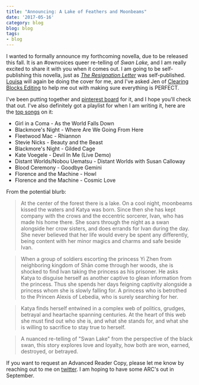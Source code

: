 ```yaml
---
title: "Announcing: A Lake of Feathers and Moonbeams"
date: '2017-05-16'
category: blog
blog: blog
tags:
- blog
---
```



I wanted to formally announce my forthcoming novella, due to be released this fall. It is an #ownvoices queer re-telling of *Swan Lake,* and I am really excited to share it with you when it comes out. I am going to be self-publishing this novella, just as *[The Resignation Letter](https://www.amazon.com/dp/B01MS9NU7F)* was self-published. [Louisa](http://www.juneberrydesign.com/) will again be doing the cover for me, and I've asked Jen of [Clearing Blocks Editing](http://www.clearingblocksediting.com/) to help me out with making sure everything is PERFECT.

I've been putting together and [pinterest board](https://www.pinterest.com/daxaeterna/a-lake-of-feathers-and-moonlight/) for it, and I hope you'll check that out. I've also definitely got a playlist for when I am writing it, here are the [top songs](https://play.google.com/music/playlist/AMaBXynmGGrclnddDFOND_5TPoYX5hx48SwXvW60gMuRVsEokrWeAkWfnFkzGrJ11XMDbIPk2LbhD65yEFC23oZ4hJrxlkuZ8Q%3D%3D) on it:

 - Girl in a Coma - As the World Falls Down  
 - Blackmore's Night - Where Are We Going From Here  
 - Fleetwood Mac - Rhiannon  
 - Stevie Nicks - Beauty and the Beast  
 - Blackmore's Night - Gilded Cage  
 - Kate Voegele - Devil In Me (Live Demo)  
 - Distant Worlds/Nobou Uematsu - Distant Worlds with Susan Calloway  
 - Blood Ceremony - Goodbye Gemini  
 - Florence and the Machine - Howl  
 - Florence and the Machine - Cosmic Love  

From the potential blurb:

> At the center of the forest there is a lake. On a cool night, moonbeams kissed the waters and Katya was born. Since then she has kept company with the crows and the eccentric sorcerer, Ivan, who has made his home there. She soars through the night as a swan alongside her crow sisters, and does errands for Ivan during the day. She never believed that her life would every be spent any differently, being content with her minor magics and charms and safe beside Ivan. 
     
> When a group of soldiers escorting the princess Yi Zhen from neighboring kingdom of Shān come through her woods, she is shocked to find Ivan taking the princess as his prisoner. He asks Katya to disguise herself as another captive to glean information from the princess. Thus she spends her days feigning captivity alongside a princess whom she is slowly falling for.  A princess who is betrothed to the Princen Alexis of Lebedia, who is surely searching for her.
     
> Katya finds herself entwined in a complex web of politics, grudges, betrayal and heartache spanning centuries. At the heart of this web she must find out who she is, and what she stands for, and what she is willing to sacrifice to stay true to herself.
     
> A nuanced re-telling of "Swan Lake" from the perspective of the black swan, this story explores love and loyalty, how both are won, earned, destroyed, or betrayed.

If you want to request an Advanced Reader Copy, please let me know by reaching out to me on [twitter](https://www.twitter.com/daxaeterna). I am hoping to have some ARC's out in September.